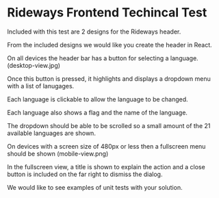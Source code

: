 # Rideways Frontend Techincal Test

Included with this test are 2 designs for the Rideways header.

From the included designs we would like you create the header in React.

On all devices the header bar has a button for selecting a language. (desktop-view.jpg)

Once this button is pressed, it highlights and displays a dropdown menu with a list of lanugages.

Each language is clickable to allow the language to be changed.

Each language also shows a flag and the name of the language.

The dropdown should be able to be scrolled so a small amount of the 21 available languages are shown.

On devices with a screen size of 480px or less then a fullscreen menu should be shown (mobile-view.png)

In the fullscreen view, a title is shown to explain the action and a close button is included on the far right to dismiss the dialog.

We would like to see examples of unit tests with your solution.
